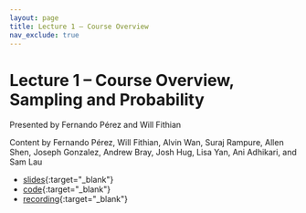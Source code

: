```yaml
---
layout: page
title: Lecture 1 – Course Overview
nav_exclude: true
---
```


# Lecture 1 – Course Overview, Sampling and Probability

Presented by Fernando Pérez and Will Fithian

Content by Fernando Pérez, Will Fithian, Alvin Wan, Suraj Rampure, Allen Shen, Joseph Gonzalez, Andrew Bray, Josh Hug, Lisa Yan, Ani Adhikari, and Sam Lau

- [slides](https://docs.google.com/presentation/d/1OFnHaX9EfLcy1v4PCvSTxhdLuMaTXFF0eUoeJC4yr80/edit?usp=sharing){:target="_blank"}
- [code](https://data100.datahub.berkeley.edu/hub/user-redirect/git-pull?repo=https%3A%2F%2Fgithub.com%2FDS-100%2Ffa22&branch=main&urlpath=lab%2Ftree%2Ffa22%2Flec%2Flec01%2Flec01.ipynb){:target="_blank"}
- [recording](https://bcourses.berkeley.edu/courses/1518286/external_tools/78985){:target="_blank"}
